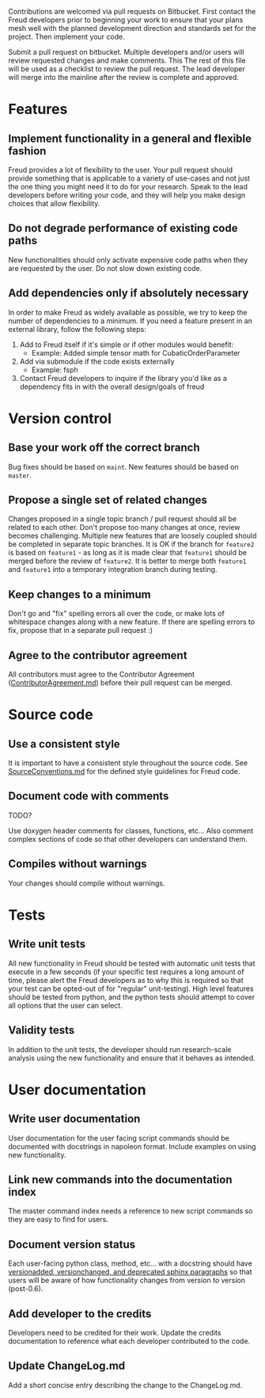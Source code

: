 Contributions are welcomed via pull requests on Bitbucket. First contact the Freud developers prior to beginning
your work to ensure that your plans mesh well with the planned development direction and standards set for the project.
Then implement your code.

Submit a pull request on bitbucket. Multiple developers and/or users will review requested changes and make comments.
This The rest of this file will be used as a checklist to review the pull request. The lead developer will merge into
the mainline after the review is complete and approved.

# Features

## Implement functionality in a general and flexible fashion

Freud provides a lot of flexibility to the user. Your pull request should provide something that is applicable
to a variety of use-cases and not just the one thing you might need it to do for your research. Speak to the lead
developers before writing your code, and they will help you make design choices that allow flexibility.

## Do not degrade performance of existing code paths

New functionalities should only activate expensive code paths when they are requested by the user. Do not slow down
existing code.

## Add dependencies only if absolutely necessary

In order to make Freud as widely available as possible, we try to keep the number of dependencies to a minimum. If you
need a feature present in an external library, follow the following steps:

1. Add to Freud itself if it's simple or if other modules would benefit:
    * Example: Added simple tensor math for CubaticOrderParameter
2. Add via submodule if the code exists externally
    * Example: fsph
3. Contact Freud developers to inquire if the library you'd like as a dependency fits in with the overall design/goals
of freud

# Version control

## Base your work off the correct branch

Bug fixes should be based on `maint`. New features should be based on `master`.

## Propose a single set of related changes

Changes proposed in a single topic branch / pull request should all be related to each other. Don't propose too
many changes at once, review becomes challenging. Multiple new features that are loosely coupled should be completed
in separate topic branches. It is OK if the branch for `feature2` is based on `feature1` - as long as it is made clear
that `feature1` should be merged before the review of `feature2`. It is better to merge both `feature1` and `feature1`
into a temporary integration branch during testing.

## Keep changes to a minimum

Don't go and "fix" spelling errors all over the code, or make lots of whitespace changes along with a new feature.
If there are spelling errors to fix, propose that in a separate pull request :)

## Agree to the contributor agreement

All contributors must agree to the Contributor Agreement ([ContributorAgreement.md](ContributorAgreement.md)) before their pull request can be merged.

# Source code

## Use a consistent style

It is important to have a consistent style throughout the source code. See [SourceConventions.md](SourceConventions.md)
for the defined style guidelines for Freud code.

## Document code with comments

TODO?

Use doxygen header comments for classes, functions, etc... Also comment complex sections of code so that other
developers can understand them.

## Compiles without warnings

Your changes should compile without warnings.

# Tests

## Write unit tests

All new functionality in Freud should be tested with automatic unit tests that execute in a few seconds (if your
specific test requires a long amount of time, please alert the Freud developers as to why this is required so that
your test can be opted-out of for "regular" unit-testing). High level features should be tested from python, and the
python tests should attempt to cover all options that the user can select.

## Validity tests

In addition to the unit tests, the developer should run research-scale analysis using the new functionality and
ensure that it behaves as intended.

# User documentation

## Write user documentation

User documentation for the user facing script commands should be documented with docstrings in napoleon format.
Include examples on using new functionality.

## Link new commands into the documentation index

The master command index needs a reference to new script commands so they are easy to find for users.

## Document version status

Each user-facing python class, method, etc... with a docstring should have [versionadded, versionchanged, and
deprecated sphinx paragraphs](www.sphinx-doc.org/en/stable/markup/para.html) so that users will be aware of
how functionality changes from version to version (post-0.6).

## Add developer to the credits

Developers need to be credited for their work. Update the credits documentation to reference what each developer
contributed to the code.

## Update ChangeLog.md

Add a short concise entry describing the change to the ChangeLog.md.
